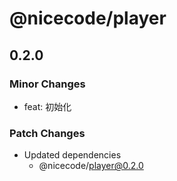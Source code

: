 # @nicecode/player

## 0.2.0

### Minor Changes

- feat: 初始化

### Patch Changes

- Updated dependencies
  - @nicecode/player@0.2.0
